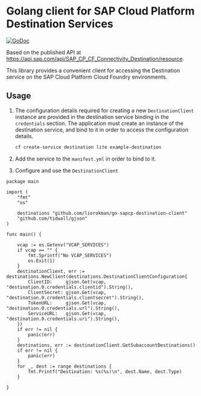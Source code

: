 # Golang client for SAP Cloud Platform Destination Services

[![GoDoc](https://godoc.org/github.com/liorokman/go-sapcp-destination-client?status.svg)](https://godoc.org/github.com/liorokman/go-sapcp-destination-client)

Based on the published API at https://api.sap.com/api/SAP_CP_CF_Connectivity_Destination/resource.


This library provides a convenient client for accessing the Destination service on the SAP Cloud Platform Cloud Foundry environments.

## Usage

1. The configuration details required for creating a new `DestinationClient` instance are provided in the destination service binding in the `credentials` section. The application must 
create an instance of the destination service, and bind to it in order to access the configuration details.

   ```bash
   cf create-service destination lite example-destination
   ```

1. Add the service to the `manifest.yml` in order to bind to it.
1. Configure and use the `DestinationClient`

```golang
package main

import (
	"fmt"
	"os"

	destinations "github.com/liorokman/go-sapcp-destination-client"
	"github.com/tidwall/gjson"
)

func main() {

	vcap := os.Getenv("VCAP_SERVICES")
	if vcap == "" {
		fmt.Sprintf("No VCAP_SERVICES")
		os.Exit(1)
	}
	destinationClient, err := destinations.NewClient(destinations.DestinationClientConfiguration{
		ClientID:     gjson.Get(vcap, "destination.0.credentials.clientid").String(),
		ClientSecret: gjson.Get(vcap, "destination.0.credentials.clientsecret").String(),
		TokenURL:     gjson.Get(vcap, "destination.0.credentials.url").String(),
		ServiceURL:   gjson.Get(vcap, "destination.0.credentials.uri").String(),
	})
	if err != nil {
		panic(err)
	}
	destinations, err := destinationClient.GetSubaccountDestinations()
	if err != nil {
		panic(err)
	}
	for _, dest := range destinations {
		fmt.Printf("Destination: %s(%s)\n", dest.Name, dest.Type)
	}

}
```




